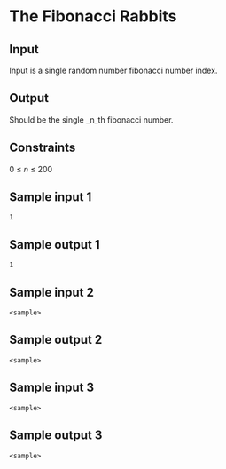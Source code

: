 # The Fibonacci Rabbits

## Input
Input is a single random number fibonacci number index.

## Output
Should be the single _n_th fibonacci number.

## Constraints
0 &le; _n_ &le; 200

## Sample input 1
```
1
```

## Sample output 1
```
1
```

## Sample input 2
```
<sample>
```

## Sample output 2
```
<sample>
```

## Sample input 3
```
<sample>
```

## Sample output 3
```
<sample>
```
